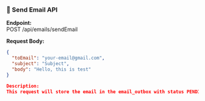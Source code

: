 ### 📨 Send Email API

**Endpoint:**  
POST /api/emails/sendEmail

**Request Body:**
```json
{
  "toEmail": "your-email@gmail.com",
  "subject": "Subject",
  "body": "Hello, this is test"
}

Description:
This request will store the email in the email_outbox with status PENDING. It will be picked up and sent during the next scheduled email processing run.
